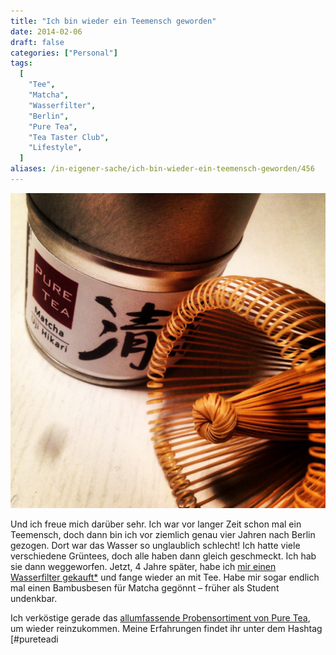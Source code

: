 ```yaml
---
title: "Ich bin wieder ein Teemensch geworden"
date: 2014-02-06
draft: false
categories: ["Personal"]
tags:
  [
    "Tee",
    "Matcha",
    "Wasserfilter",
    "Berlin",
    "Pure Tea",
    "Tea Taster Club",
    "Lifestyle",
  ]
aliases: /in-eigener-sache/ich-bin-wieder-ein-teemensch-geworden/456
---
```


![Teetasse](Foto-1-1024x1024.jpg)

Und ich freue mich darüber sehr. Ich war vor langer Zeit schon mal ein Teemensch, doch dann bin ich vor ziemlich genau vier Jahren nach Berlin gezogen. Dort war das Wasser so unglaublich schlecht! Ich hatte viele verschiedene Grüntees, doch alle haben dann gleich geschmeckt. Ich hab sie dann weggeworfen.
Jetzt, 4 Jahre später, habe ich [mir einen Wasserfilter gekauft\*](http://www.amazon.de/gp/product/B003L20HI4/ref=as_li_ss_tl?ie=UTF8&camp=1638&creative=19454&creativeASIN=B003L20HI4&linkCode=as2&tag=mobizzle-21) und fange wieder an mit Tee. Habe mir sogar endlich mal einen Bambusbesen für Matcha gegönnt – früher als Student undenkbar.

Ich verköstige gerade das [allumfassende Probensortiment von Pure Tea](http://www.puretea.de/tee-shop/pure-tea-probensortimente/probensortiment-pure-tea-komplett.html), um wieder reinzukommen. Meine Erfahrungen findet ihr unter dem Hashtag [#pureteadi

